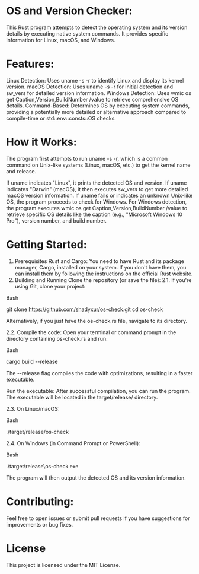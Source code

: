 # OS and Version Checker:
This Rust program attempts to detect the operating system and its version details by executing native system commands. It provides specific information for Linux, macOS, and Windows.

# Features:
Linux Detection: Uses uname -s -r to identify Linux and display its kernel version.
macOS Detection: Uses uname -s -r for initial detection and sw_vers for detailed version information.
Windows Detection: Uses wmic os get Caption,Version,BuildNumber /value to retrieve comprehensive OS details.
Command-Based: Determines OS by executing system commands, providing a potentially more detailed or alternative approach compared to compile-time or std::env::consts::OS checks.

# How it Works:
The program first attempts to run uname -s -r, which is a common command on Unix-like systems (Linux, macOS, etc.) to get the kernel name and release.

If uname indicates "Linux", it prints the detected OS and version.
If uname indicates "Darwin" (macOS), it then executes sw_vers to get more detailed macOS version information.
If uname fails or indicates an unknown Unix-like OS, the program proceeds to check for Windows.
For Windows detection, the program executes wmic os get Caption,Version,BuildNumber /value to retrieve specific OS details like the caption (e.g., "Microsoft Windows 10 Pro"), version number, and build number.

# Getting Started:
1. Prerequisites
Rust and Cargo: You need to have Rust and its package manager, Cargo, installed on your system. If you don't have them, you can install them by following the instructions on the official Rust website.
2. Building and Running
Clone the repository (or save the file):
2.1. If you're using Git, clone your project:

Bash

git clone https://github.com/shadyxur/os-check.git 
cd os-check

Alternatively, if you just have the os-check.rs file, navigate to its directory.

2.2. Compile the code:
Open your terminal or command prompt in the directory containing os-check.rs and run:

Bash

cargo build --release

The --release flag compiles the code with optimizations, resulting in a faster executable.

Run the executable:
After successful compilation, you can run the program. The executable will be located in the target/release/ directory.

2.3. On Linux/macOS:

Bash

./target/release/os-check

2.4. On Windows (in Command Prompt or PowerShell):

Bash

.\target\release\os-check.exe

The program will then output the detected OS and its version information.

# Contributing:
Feel free to open issues or submit pull requests if you have suggestions for improvements or bug fixes.

# License
This project is licensed under the MIT License.
